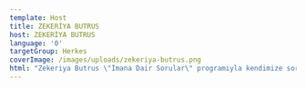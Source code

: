 ```yaml
---
template: Host
title: ZEKERİYA BUTRUS
host: ZEKERİYA BUTRUS
language: '0'
targetGroup: Herkes
coverImage: /images/uploads/zekeriya-butrus.png
html: "Zekeriya Butrus \"İmana Dair Sorular\" programıyla kendimize sorduğumuz pek çok soruyu Kutsal Kitap ışığında cevaplıyor.Programı sayfamızdan takip edebilirsiniz.\r Tanrı var mı ? \rTanrı Oğlu Ne Demek?\r Hristiyanlık Kavramı Nedir?"
---
```


